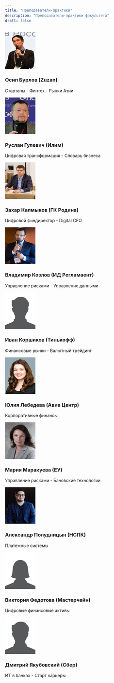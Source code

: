 ```yaml
---
title: "Преподаватели-практики"
description: "Преподаватели-практики факультета"
draft: false
---
```


<img src="/content/ru/teachers/pictures/Osip_Burlov.jpeg" width="100" height="120" alt="Осип Бурлов" class="rounded-photo"/>

### Осип Бурлов (Zuzan)
Стартапы - Финтех - Рынки Азии

<img src="/content/ru/teachers/pictures/Ruslan_Gulevich.jpg" width="100" height="120" alt="Руслан Гулевич" class="rounded-photo"/>

### Руслан Гулевич (Илим)
Цифровая трансформация - Словарь бизнеса

<img src="/content/ru/teachers/pictures/Zakhar_Kalmykov.jpg" width="100" height="120" alt="Захар Калмыков" class="rounded-photo"/>

### Захар Калмыков (ГК Родина)
Цифровой финдиректор - Digital CFO  

<img src="/content/ru/teachers/pictures/Vladimir_Kozlov.jpg" width="100" height="120" alt="Владимир Козлов" class="rounded-photo"/>

### Владимир Козлов (ИД Регламаент)
Управление рисками - Управление данными

<img src="/content/ru/teachers/pictures/male_profile_picture.jpg" width="100" height="120" alt="Иван Коршиков" class="rounded-photo"/>

### Иван Коршиков (Тинькофф)
Финансовые рынки - Валютный трейдинг

<img src="/content/ru/teachers/pictures/Julia_Lebedeva.jpg" width="100" height="120" alt="Юлия Лебедева" class="rounded-photo"/>

### Юлия Лебедева (Авиа Центр)
Корпоративные финансы

<img src="/content/ru/teachers/pictures/Maria_Marakueva.jpg" width="100" height="120" alt="Мария Маракуева" class="rounded-photo"/>

### Мария Маракуева (ЕУ)
Управление рисками - Бановские технологии

<img src="/content/ru/teachers/pictures/Alexander_Poludnitsyn.jpg" width="100" height="120" alt="Александр Полудницын" class="rounded-photo"/>

### Александр Полудницын (НСПК)
Платежные системы

<img src="/content/ru/teachers/pictures/female_profile_picture.jpg" width="100" height="120" alt="Виктория Федотова" class="rounded-photo"/>

### Виктория Федотова (Мастерчейн)
Цифровые финансовые активы

<img src="/content/ru/teachers/pictures/male_profile_picture.jpg" width="100" height="120" alt="Дмитрий Якубовский" class="rounded-photo"/>

### Дмитрий Якубовский (Сбер)
ИТ в банках - Старт карьеры
